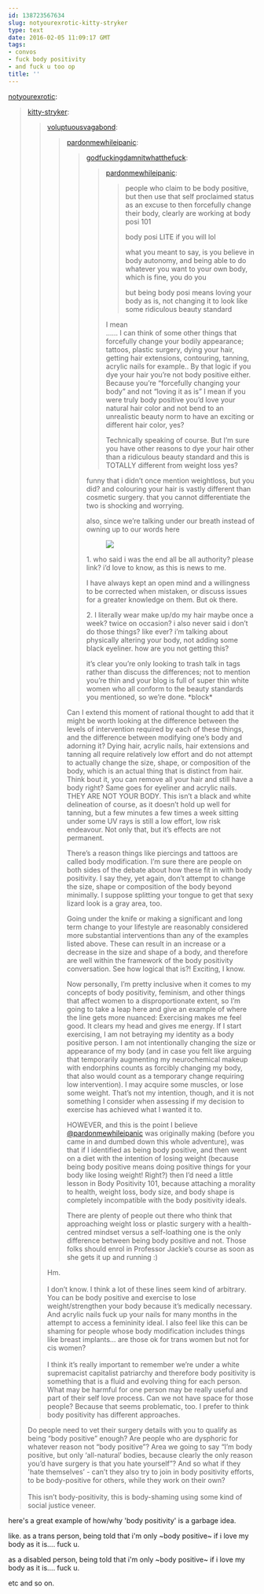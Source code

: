 ```yaml
---
id: 138723567634
slug: notyourexrotic-kitty-stryker
type: text
date: 2016-02-05 11:09:17 GMT
tags:
- convos
- fuck body positivity
- and fuck u too op
title: ''
---
```

<p><a class="tumblr_blog" href="http://notyourexrotic.tumblr.com/post/138709271880">notyourexrotic</a>:</p>
<blockquote>
<p><a class="tumblr_blog" href="http://kitty-stryker.tumblr.com/post/138706368526">kitty-stryker</a>:</p>
<blockquote>
<p><a class="tumblr_blog" href="http://voluptuousvagabond.tumblr.com/post/138705798797">voluptuousvagabond</a>:</p>
<blockquote>
<p><a class="tumblr_blog" href="http://pardonmewhileipanic.tumblr.com/post/138702525555">pardonmewhileipanic</a>:</p>
<blockquote>
<p><a class="tumblr_blog" href="http://godfuckingdamnitwhatthefuck.tumblr.com/post/138700602160">godfuckingdamnitwhatthefuck</a>:</p>
<blockquote>
<p><a class="tumblr_blog" href="http://pardonmewhileipanic.tumblr.com/post/138654963280">pardonmewhileipanic</a>:</p>
<blockquote>
<p>people who claim to be body positive, but then use that self proclaimed status as an excuse to then forcefully change their body, clearly are working at body posi 101</p>
<p>body posi LITE if you will lol</p>
<p>what you meant to say, is you believe in body autonomy, and being able to do whatever you want to your own body, which is fine, you do you</p>
<p>but being body posi means loving your body as is, not changing it to look like some ridiculous beauty standard</p>
</blockquote>
<p>I mean <br>…… I can think of some other things that forcefully change your bodily appearance; tattoos, plastic surgery, dying your hair, getting hair extensions, contouring, tanning, acrylic nails for example.. By that logic if you dye your hair you’re not body positive either. Because you’re “forcefully changing your body” and not “loving it as is”  I mean if you were truly body positive you’d love your natural hair color and not bend to an unrealistic beauty norm to have an exciting or different hair color, yes? </p>
<p>Technically speaking of course. But I’m sure you have other reasons to dye your hair other than a ridiculous beauty standard and this is TOTALLY different from weight loss yes?</p>
</blockquote>
<p>funny that i didn’t once mention weightloss, but you did? and colouring your hair is vastly different than cosmetic surgery. that you cannot differentiate the two is shocking and worrying. </p>
<p>also, since we’re talking under our breath instead of owning up to our words here<br></p>
<figure class="tmblr-full" data-orig-height="103" data-orig-width="407"><img src="https://40.media.tumblr.com/dbf6010b302fa2e7414cd33540fc4ffe/tumblr_inline_o21xpl3tgY1qfbr3h_540.png" data-orig-height="103" data-orig-width="407"></figure><p>1. who said i was the end all be all authority? please link? i’d love to know, as this is news to me. </p>
<p>I have always kept an open mind and a willingness to be corrected when mistaken, or discuss issues for a greater knowledge on them. But ok there. </p>
<p>2. I literally wear make up/do my hair maybe once a week? twice on occasion? i also never said i don’t do those things? like ever? i’m talking about physically altering your body, not adding some black eyeliner. how are you not getting this?</p>
<p>it’s clear you’re only looking to trash talk in tags rather than discuss the differences; not to mention you’re thin and your blog is full of super thin white women who all conform to the beauty standards you mentioned, so we’re done. *block*</p>
</blockquote>
<p>Can I extend this moment of rational thought to add that it might be worth looking at the difference between the levels of intervention required by each of these things, and the difference between modifying one’s body and adorning it? Dying hair, acrylic nails, hair extensions and tanning all require relatively low effort and do not attempt to actually change the size, shape, or composition of the body, which is an actual thing that is distinct from hair. Think bout it, you can remove all your hair and still have a body right? Same goes for eyeliner and acrylic nails. THEY ARE NOT YOUR BODY. This isn’t a black and white delineation of course, as it doesn’t hold up well for tanning, but a few minutes a few times a week sitting under some UV rays is still a low effort, low risk endeavour. Not only that, but it’s effects are not permanent.

There’s a reason things like piercings and tattoos are called body modification. I’m sure there are people on both sides of the debate about how these fit in with body positivity. I say they, yet again, don’t attempt to change the size, shape or composition of the body beyond minimally. I suppose splitting your tongue to get that sexy lizard look is a gray area, too. 

Going under the knife or making a significant and long term change to your lifestyle are reasonably considered more substantial interventions than any of the examples listed above. These can result in an increase or a decrease in the size and shape of a body, and therefore are well within the framework of the body positivity conversation. See how logical that is?! Exciting, I know. 

 Now personally, I’m pretty inclusive when it comes to my concepts of body positivity, feminism, and other things that affect women to a disproportionate extent, so I’m going to take a leap here and give an example of where the line gets more nuanced: Exercising makes me feel good. It clears my head and gives me energy. If I start exercising, I am not betraying my identity as a body positive person. I am not intentionally changing the size or appearance of my body (and in case you felt like arguing that temporarily augmenting my neurochemical makeup with endorphins counts as forcibly changing my body, that also would count as a temporary change requiring low intervention). I may acquire some muscles, or lose some weight. That’s not my intention, though, and it is not something I consider when assessing if my decision to exercise has achieved what I wanted it to. 

HOWEVER, and this is the point I believe <a class="tumblelog" href="http://tmblr.co/muPeKxHmV_PPW52NAaF8ehg">@pardonmewhileipanic</a> was originally making (before you came in and dumbed down this whole adventure), was that if I identified as being body positive, and then went on a diet with the intention of losing weight (because being body positive means doing positive things for your body like losing weight! Right?) then I’d need a little lesson in Body Positivity 101, because attaching a morality to health, weight loss, body size, and body shape is completely incompatible with the body positivity ideals.

There are plenty of people out there who think that approaching weight loss or plastic surgery with a health-centred mindset versus a self-loathing one is the only difference between being body positive and not. Those folks should enrol in Professor Jackie’s course as soon as she gets it up and running :)</p>
</blockquote>
<p>Hm.<br><br>I don’t know. I think a lot of these lines seem kind of arbitrary. You can be body positive and exercise to lose weight/strengthen your body because it’s medically necessary. And acrylic nails fuck up your nails for many months in the attempt to access a femininity ideal. I also feel like this can be shaming for people whose body modification includes things like breast implants… are those ok for trans women but not for cis women? <br><br>I think it’s really important to remember we’re under a white supremacist capitalist patriarchy and therefore body positivity is something that is a fluid and evolving thing for each person. What may be harmful for one person may be really useful and part of their self love process. Can we not have space for those people? Because that seems problematic, too. I prefer to think body positivity has different approaches. </p>
</blockquote>
<p>Do people need to vet their surgery details with you to qualify as being “body positive” enough? Are people who are dysphoric for whatever reason not “body positive”? Area we going to say “I’m body positive, but only ‘all-natural’ bodies, because clearly the only reason you’d have surgery is that you hate yourself”? And so what if they 'hate themselves’ - can’t they also try to join in body positivity efforts, to be body-positive for others, while they work on their own?<br><br>This isn’t body-positivity, this is body-shaming using some kind of social justice veneer.</p>
</blockquote>

here's a great example of how/why 'body positivity' is a garbage idea.

like. as a trans person, being told that i'm only ~body positive~ if i love my body as it is.... fuck u.

as a disabled person, being told that i'm only ~body positive~ if i love my body as it is.... fuck u.

etc and so on.